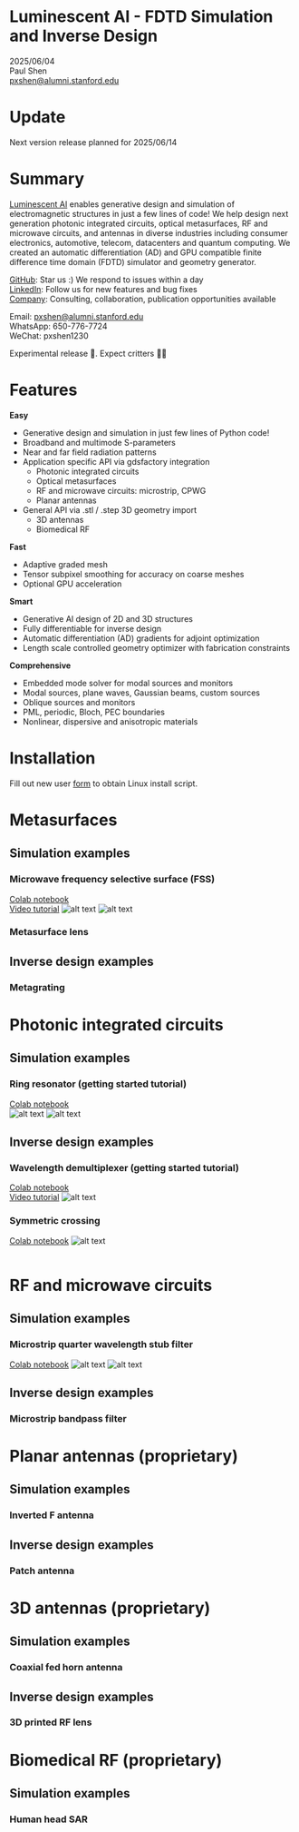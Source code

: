 # Luminescent AI - FDTD Simulation and Inverse Design

2025/06/04  
Paul Shen  
<pxshen@alumni.stanford.edu>  

# Update  
Next version release planned for 2025/06/14
# Summary

[Luminescent AI](https://luminescentai.com/) enables generative design and simulation of electromagnetic structures  in just a few lines of code! We help design next generation photonic integrated circuits, optical metasurfaces, RF and microwave circuits, and antennas in diverse industries including consumer electronics, automotive, telecom, datacenters and quantum computing. We created an automatic differentiation (AD) and GPU compatible finite difference time domain (FDTD) simulator and geometry generator.


[GitHub](https://github.com/paulxshen/Luminescent.jl): Star us :) We respond to issues within a day  
[LinkedIn](https://www.linkedin.com/company/luminescent-ai/about): Follow us for new features and bug fixes  
[Company](luminescentai.com): Consulting, collaboration, publication opportunities available  

Email: pxshen@alumni.stanford.edu  
WhatsApp: 650-776-7724  
WeChat: pxshen1230  

Experimental release 🥼. Expect critters  🐛🐞

# Features
 
**Easy**
- Generative design and simulation in just few lines of Python code!
- Broadband and multimode S-parameters 
- Near and far field radiation patterns
- Application specific API via gdsfactory integration
    - Photonic integrated circuits 
    - Optical metasurfaces
    - RF and microwave circuits: microstrip, CPWG
    - Planar antennas
- General API via .stl / .step  3D geometry import
    - 3D antennas
    - Biomedical RF

**Fast**
- Adaptive graded mesh
- Tensor subpixel smoothing for accuracy on coarse meshes
- Optional GPU acceleration

**Smart**
- Generative AI design of 2D and 3D structures
- Fully differentiable for inverse design
- Automatic differentiation (AD) gradients for adjoint optimization
- Length scale controlled geometry optimizer with fabrication constraints  

**Comprehensive**
- Embedded mode solver for modal sources and monitors
- Modal sources, plane waves, Gaussian beams, custom sources
- Oblique sources and monitors
- PML, periodic, Bloch, PEC boundaries
- Nonlinear, dispersive and anisotropic materials

# Installation
Fill out new user [form](https://forms.gle/fP9wAkdJinT8t66w8) to obtain Linux install script.
# Metasurfaces
## Simulation examples
### Microwave frequency selective surface (FSS)
[Colab notebook](https://colab.research.google.com/drive/1ofB-iSfh7uSQS7AqfzSkgbJu3NG1mPsh?usp=sharing)  
[Video tutorial](https://www.youtube.com/watch?v=Uq7OnLmFSEk)
![alt text](sim-7.gif)
![alt text](image-10.png)
### Metasurface lens 
## Inverse design examples
### Metagrating

# Photonic integrated circuits
## Simulation examples
### Ring resonator (getting started tutorial)
[Colab notebook](https://colab.research.google.com/drive/1XHC2bEULDzIYSUe4WI48Cmy8a77lArUu?usp=sharing)  
![alt text](sim.gif)
![alt text](Figure_1-1.png)

## Inverse design examples
### Wavelength demultiplexer (getting started tutorial)
[Colab notebook](https://colab.research.google.com/drive/13oneyRcUwEonLCk-PwB8Lrl_jMgzNn5n?usp=sharing)  
[Video tutorial](https://youtu.be/DX1_vPu0ngI)
![alt text](sim-9.gif)

<!-- ### Splitter
https://colab.research.google.com/drive/1Awtw9slUD9TKu1Zezg9RlarJ1z5aRB0L?usp=sharing
![alt text](sim-6.gif) -->

### Symmetric crossing
[Colab notebook](https://colab.research.google.com/drive/1CJ-eLSzOgb9d4W7tmFd3k2h4qYs6Q9cG?usp=sharing)
![alt text](sim-1.gif)
```python
```

# RF and microwave circuits
## Simulation examples
### Microstrip quarter wavelength stub filter
[Colab notebook](https://colab.research.google.com/drive/1ymWD36Xvx4jcbf2-p-MeKZIwU2PzbAOv?usp=sharing)
![alt text](sim-8.gif)
![alt text](image-8.png)
## Inverse design examples
### Microstrip bandpass filter

# Planar antennas (proprietary)
## Simulation examples
### Inverted F antenna
## Inverse design examples
### Patch antenna

# 3D antennas (proprietary)
## Simulation examples
### Coaxial fed horn antenna
## Inverse design examples
### 3D printed RF lens

# Biomedical RF (proprietary)
## Simulation examples
### Human head SAR 
